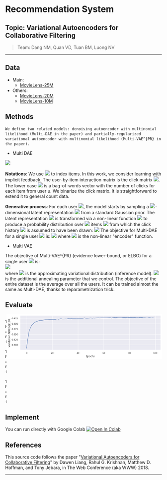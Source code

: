 # Recommendation System

## Topic: Variational Autoencoders for Collaborative Filtering
> Team: Dang NM, Quan VD, Tuan BM, Luong NV

-------------------------------------------------------------------------------------

## Data

  + Main:
      + [MovieLens-25M](http://files.grouplens.org/datasets/movielens/ml-25m.zip)
  + Others: 
      + [MovieLens-20M](http://files.grouplens.org/datasets/movielens/ml-20m.zip)
      + [MovieLens-10M](http://files.grouplens.org/datasets/movielens/ml-10m.zip)


## Methods

    We define two related models: denoising autoencoder with multinomial likelihood (Multi-DAE in the paper) and partially-regularized variational autoencoder with multinomial likelihood (Multi-VAE^{PR} in the paper).

  + Multi DAE
  
  <img src="https://render.githubusercontent.com/render/math?math=I">
  
  __Notations__: We use <img src="https://render.githubusercontent.com/render/math?math=u \in \{1,\dots,U\}$ to index users and $i \in \{1,\dots,I\}"> to index items. In this work, we consider learning with implicit feedback. The user-by-item interaction matrix is the click matrix <img src="https://render.githubusercontent.com/render/math?math={X} \in \mathbb{N}^{U\times I}">. The lower case <img src="https://render.githubusercontent.com/render/math?math={x}_u =[X_{u1},\dots,X_{uI}]^\top \in \mathbb{N}^I"> is a bag-of-words vector with the number of clicks for each item from user u. We binarize the click matrix. It is straightforward to extend it to general count data.
  
  __Generative process__: For each user <img src="https://render.githubusercontent.com/render/math?math=u">, the model starts by sampling a <img src="https://render.githubusercontent.com/render/math?math=K">-dimensional latent representation <img src="https://render.githubusercontent.com/render/math?math={z}_u"> from a standard Gaussian prior. The latent representation <img src="https://render.githubusercontent.com/render/math?math={z}_u"> is transformed via a non-linear function <img src="https://render.githubusercontent.com/render/math?math=f_\theta (\cdot) \in \mathbb{R}^I"> to produce a probability distribution over <img src="https://render.githubusercontent.com/render/math?math=I"> items <img src="https://render.githubusercontent.com/render/math?math=\pi (\mathbf{z}_u)"> from which the click history <img src="https://render.githubusercontent.com/render/math?math={x}_u"> is assumed to have been drawn:
  <img src="https://render.githubusercontent.com/render/math?math={z}_u \sim \mathcal{N}(0, \mathbf{I}_K),  \pi(\mathbf{z}_u) \propto \exp\{f_\theta (\mathbf{z}_u\},\\\mathbf{x}_u \sim \mathrm{Mult}(N_u, \pi(\mathbf{z}_u))">
  The objective for Multi-DAE for a single user <img src="https://render.githubusercontent.com/render/math?math=u"> is: 
  <img src="https://render.githubusercontent.com/render/math?math={L}_u(\theta, \phi) = \log p_\theta(\mathbf{x}_u | g_\phi(\mathbf{x}_u))"> 
  where <img src="https://render.githubusercontent.com/render/math?math=g_\phi(\cdot)"> is the non-linear "encoder" function.


  + Multi VAE
  
  The objective of Multi-VAE^{PR} (evidence lower-bound, or ELBO) for a single user <img src="https://render.githubusercontent.com/render/math?math=u"> is:\
  <img src="https://render.githubusercontent.com/render/math?math={L}_u(\theta, \phi) = \mathbb{E}_{q_\phi(z_u | x_u)}[\log p_\theta(x_u | z_u)] - \beta \cdot KL(q_\phi(z_u | x_u) \| p(z_u))">\
  where <img src="https://render.githubusercontent.com/render/math?math=q_\phi"> is the approximating variational distribution (inference model). <img src="https://render.githubusercontent.com/render/math?math=beta"> is the additional annealing parameter that we control. The objective of the entire dataset is the average over all the users. It can be trained almost the same as Multi-DAE, thanks to reparametrization trick. 
    
    
## Evaluate

<img align='right' src='https://raw.githubusercontent.com/greyhub/RecommendationSystem/main/nDCG%40100.png' width='500"'>

      Test NDCG@100  = 0.43887 (0.00208)
      Test Recall@20 = 0.39996 (0.00261)
      Test Recall@50 = 0.53779 (0.00277)


## Implement

You can run directly with Google Colab 
[![Open In Colab](https://colab.research.google.com/assets/colab-badge.svg)](https://colab.research.google.com/github/greyhub/RecommendationSystem/blob/main/vae_cf.ipynb)


## References

This source code follows the paper "[Variational Autoencoders for Collaborative Filtering](https://arxiv.org/abs/1802.05814)"  by Dawen Liang, Rahul G. Krishnan, Matthew D. Hoffman, and Tony Jebara, in The Web Conference (aka WWW) 2018.
    
-------------------------------------------------------------------------------------

